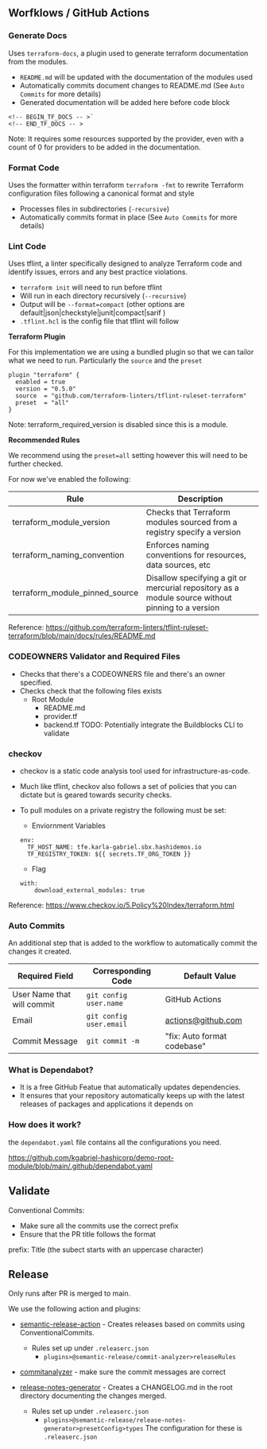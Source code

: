 ## Worfklows / GitHub Actions

### Generate Docs

Uses `terraform-docs`, a plugin used to generate terraform documentation from the modules.
* `README.md` will be updated with the documentation of the modules used
* Automatically commits document changes to README.md (See `Auto Commits` for more details)
* Generated documentation will be added here before code block 
```
<!-- BEGIN_TF_DOCS -- >`
<!-- END_TF_DOCS -- >
```

Note: It requires some resources supported by the provider, even with a count of 0 for providers to be added in the documentation.

### Format Code

Uses the formatter within terraform `terraform -fmt` to rewrite Terraform configuration files following a canonical format and style
* Processes files in subdirectories (`-recursive`)
* Automatically commits format in place (See `Auto Commits` for more details)

### Lint Code

Uses tflint, a linter specifically designed to analyze Terraform code and identify issues, errors and any best practice violations.

* `terraform init` will need to run before tflint
* Will run in each directory recursively (`--recursive`)
* Output will be `--format=compact` (other options are default|json|checkstyle|junit|compact|sarif )
* `.tflint.hcl` is the config file that tflint will follow

**Terraform Plugin**

For this implementation we are using a bundled plugin so that we can tailor what we need to run. Particularly the `source` and the `preset`
```
plugin "terraform" {
  enabled = true
  version = "0.5.0"
  source  = "github.com/terraform-linters/tflint-ruleset-terraform"
  preset  = "all"
}
```

Note: terraform_required_version is disabled since this is a module.
  
**Recommended Rules**

We recommend using the `preset=all` setting however this will need to be further checked.

For now we've enabled the following:

| Rule | Description|
----------------| -------------
 | terraform_module_version  | Checks that Terraform modules sourced from a registry specify a version|
 | terraform_naming_convention   | Enforces naming conventions for resources, data sources, etc|
| terraform_module_pinned_source   | Disallow specifying a git or mercurial repository as a module source without pinning to a version|

Reference: https://github.com/terraform-linters/tflint-ruleset-terraform/blob/main/docs/rules/README.md 

### CODEOWNERS Validator and Required Files

* Checks that there's a CODEOWNERS file and there's an owner specified.
* Checks check that the following files exists
  * Root Module
    * README.md
    * provider.tf
    * backend.tf
      TODO: Potentially integrate the Buildblocks CLI to validate

### checkov

* checkov is a static code analysis tool used for infrastructure-as-code. 
* Much like tflint, checkov also follows a set of policies that you can dictate but is geared towards security checks. 


* To pull modules on a private registry the following must be set:
  * Enviornment Variables
  ```
  env:
    TF_HOST_NAME: tfe.karla-gabriel.sbx.hashidemos.io
    TF_REGISTRY_TOKEN: ${{ secrets.TF_ORG_TOKEN }}

  ```
  * Flag
  ```
  with:
      download_external_modules: true
  ```

Reference: https://www.checkov.io/5.Policy%20Index/terraform.html

### Auto Commits

An additional step that is added to the workflow to automatically commit the changes it created.

| Required Field             | Corresponding Code | Default Value |
----------------------------| -------------   | -----------
 | User Name that will commit | `git config user.name`| GitHub Actions |
 | Email                      | `git config user.email` | actions@github.com |
 | Commit Message             | `git commit -m` | "fix: Auto format codebase"|

 ### What is Dependabot?

* It is a free GitHub Featue that automatically updates dependencies.
* It ensures that your repository automatically keeps up with the latest releases of packages and applications it depends on

### How does it work?

the `dependabot.yaml` file contains all the configurations you need. 

https://github.com/kgabriel-hashicorp/demo-root-module/blob/main/.github/dependabot.yaml

## Validate

Conventional Commits:
* Make sure all the commits use the correct prefix
* Ensure that the PR title follows the format

prefix: Title (the subect starts with an uppercase character)

## Release 

Only runs after PR is merged to main.

We use the following action and plugins:

* [semantic-release-action](https://github.com/cycjimmy/semantic-release-action) - Creates releases based on commits using ConventionalCommits.
  
  * Rules set up under `.releaserc.json` 
    * `plugins>@semantic-release/commit-analyzer>releaseRules`

* [commitanalyzer](https://github.com/semantic-release/commit-analyzer?tab=readme-ov-file#releaserules) -  make sure the commit messages are correct
* [release-notes-generator](https://github.com/semantic-release/release-notes-generator) - Creates a CHANGELOG.md in the root directory documenting the changes merged.
  * Rules set up under `.releaserc.json` 
    * `plugins>@semantic-release/release-notes-generator>presetConfig>types`
The configuration for these is `.releaserc.json`

